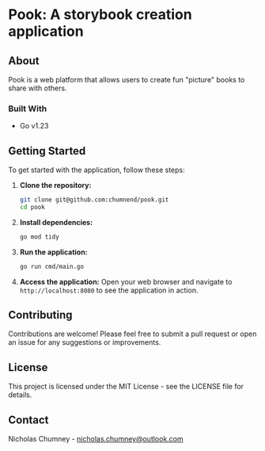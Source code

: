 # Pook: A storybook creation application

## About

Pook is a web platform that allows users to create fun "picture" books to share with others.

### Built With

- Go v1.23

## Getting Started

To get started with the application, follow these steps:

1. **Clone the repository:**

   ```bash
   git clone git@github.com:chumnend/pook.git
   cd pook
   ```

2. **Install dependencies:**

   ```bash
   go mod tidy
   ```

3. **Run the application:**

   ```bash
   go run cmd/main.go
   ```

4. **Access the application:**
   Open your web browser and navigate to `http://localhost:8080` to see the application in action.

## Contributing

Contributions are welcome! Please feel free to submit a pull request or open an issue for any suggestions or improvements.

## License

This project is licensed under the MIT License - see the LICENSE file for details.

## Contact

Nicholas Chumney - [nicholas.chumney@outlook.com](nicholas.chumney@outlook.com)
